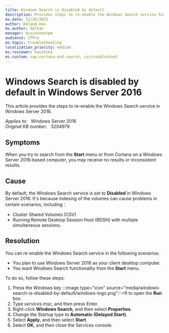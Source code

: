 ```yaml
---
title: Windows Search is disabled by default
description: Provides steps to re-enable the Windows Search service for Windows Server 2016.
ms.date: 12/26/2023
author: Deland-Han
ms.author: delhan
manager: dcscontentpm
audience: ITPro
ms.topic: troubleshooting
localization_priority: medium
ms.reviewer: kaushika
ms.custom: sap:cortana-and-search, csstroubleshoot
---
```

# Windows Search is disabled by default in Windows Server 2016

This article provides the steps to re-enable the Windows Search service in Windows Server 2016.

_Applies to:_ &nbsp; Windows Server 2016  
_Original KB number:_ &nbsp; 3204979

## Symptoms

When you try to search from the **Start** menu or from Cortana on a Windows Server 2016-based computer, you may receive no results or inconsistent results.

## Cause

By default, the Windows Search service is set to **Disabled** in Windows Server 2016. It's because indexing of the volumes can cause problems in certain scenarios, including：

- Cluster Shared Volumes (CSV)
- Running Remote Desktop Session Host (RDSH) with multiple simultaneous sessions.

## Resolution

You can re-enable the Windows Search service in the following scenarios:

- You plan to use Windows Server 2016 as your client desktop computer.
- You want Windows Search functionality from the **Start** menu.

To do so, follow these steps:

1. Press the Windows key‌ :::image type="icon" source="media/windows-search-is-disabled-by-default/windows-logo.png":::+R to open the **Run** box.
2. Type *services.msc*, and then press Enter.
3. Right-click **Windows Search**, and then select **Properties**.
4. Change the Startup type to **Automatic (Delayed Start)**.
5. Select **Apply**, and then select **Start**.
6. Select **OK**, and then close the Services console.
